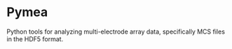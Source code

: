 # Pymea

Python tools for analyzing multi-electrode array data, specifically MCS files in the HDF5 format.
